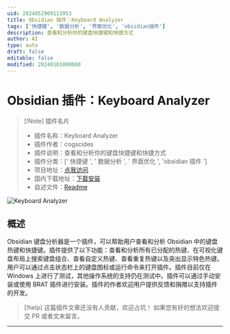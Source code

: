 ```yaml
---
uid: 2024052909113953
title: Obsidian 插件：Keyboard Analyzer
tags: ['快捷键', '数据分析', '界面优化', 'obsidian插件']
description: 查看和分析你的键盘快捷键和快捷方式
author: AI
type: auto
draft: false
editable: false
modified: 20240101000000
---
```


# Obsidian 插件：Keyboard Analyzer

> [!Note] 插件名片
> - 插件名称：Keyboard Analyzer
> - 插件作者：cogscides
> - 插件说明：查看和分析你的键盘快捷键和快捷方式
> - 插件分类：[' 快捷键 ', ' 数据分析 ', ' 界面优化 ', 'obsidian 插件 ']
> - 项目地址：[点我访问](https://github.com/cogscides/obsidian-keyboard-analyzer)
> - 国内下载地址：[下载安装](https://pkmer.cn/products/plugin/pluginMarket/?keyboard-analyzer)
> - 自述文件：[Readme](https://ghproxy.net/https://raw.githubusercontent.com/cogscides/obsidian-keyboard-analyzer/main/README.md)

![Keyboard Analyzer](https://cdn.pkmer.cn/covers/keyboard-analyzer.png!pkmer)

## 概述

Obsidian 键盘分析器是一个插件，可以帮助用户查看和分析 Obsidian 中的键盘热键和快捷键。插件提供了以下功能：查看和分析所有已分配的热键、在可视化键盘布局上搜索键盘组合、查看自定义热键、查看重复热键以及突出显示特色热键。用户可以通过点击状态栏上的键盘图标或运行命令来打开插件。插件目前仅在 Windows 上进行了测试，其他操作系统的支持仍在测试中。插件可以通过手动安装或使用 BRAT 插件进行安装。插件的作者欢迎用户提供反馈和捐赠以支持插件的开发。

> [!help]
> 这篇插件文章还没有人贡献，欢迎占坑！
> 如果您有好的想法欢迎提交 PR 或者文末留言。

---



